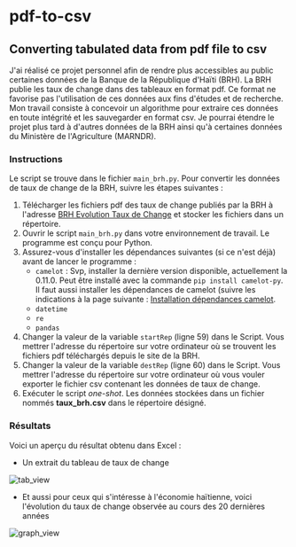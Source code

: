 # pdf-to-csv
## Converting tabulated data from pdf file to csv

J'ai réalisé ce projet personnel afin de rendre plus accessibles au public certaines données de la Banque de la République d'Haïti (BRH). La BRH publie les taux de change dans des tableaux en format pdf. Ce format ne favorise pas l'utilisation de ces données aux fins d'études et de recherche. Mon travail consiste à concevoir un algorithme pour extraire ces données en toute intégrité et les sauvegarder en format csv. Je pourrai étendre le projet plus tard à d'autres données de la BRH ainsi qu'à certaines données du Ministère de l'Agriculture (MARNDR).

### Instructions
Le script se trouve dans le fichier `main_brh.py`. Pour convertir les données de taux de change de la BRH, suivre les étapes suivantes :
1. Télécharger les fichiers pdf des taux de change publiés par la BRH à l'adresse [BRH Evolution Taux de Change](https://www.brh.ht/politique-monetaire/evolution-du-taux-de-change/) et stocker les fichiers dans un répertoire.
2. Ouvrir le script `main_brh.py` dans votre environnement de travail. Le programme est conçu pour Python.
3. Assurez-vous d'installer les dépendances suivantes (si ce n'est déjà) avant de lancer le programme :
   * `camelot` : Svp, installer la dernière version disponible, actuellement la 0.11.0. Peut être installé avec la commande `pip install camelot-py`. Il faut aussi installer les dépendances de camelot (suivre les indications à la page suivante : [Installation dépendances camelot](https://camelot-py.readthedocs.io/en/master/user/install-deps.html).
   * `datetime`
   * `re`
   * `pandas`
4. Changer la valeur de la variable `startRep` (ligne 59) dans le Script. Vous mettrer l'adresse du répertoire sur votre ordinateur où se trouvent les fichiers pdf téléchargés depuis le site de la BRH.
5. Changer la valeur de la variable `destRep` (ligne 60) dans le Script. Vous mettrer l'adresse du répertoire sur votre ordinateur où vous vouler exporter le fichier csv contenant les données de taux de change.
6. Exécuter le script _one-shot_. Les données stockées dans un fichier nommés __taux_brh.csv__ dans le répertoire désigné.

### Résultats
Voici un aperçu du résultat obtenu dans Excel :
* Un extrait du tableau de taux de change

![tab_view](https://github.com/frantz93/pdf-to-csv/assets/105858731/54da44eb-ce09-4434-8afc-fce04207d2b6)

* Et aussi pour ceux qui s'intéresse à l'économie haïtienne, voici l'évolution du taux de change observée au cours des 20 dernières années

![graph_view](https://github.com/frantz93/pdf-to-csv/assets/105858731/d4518f70-e582-4816-ad7c-5bae794e7eb0)


